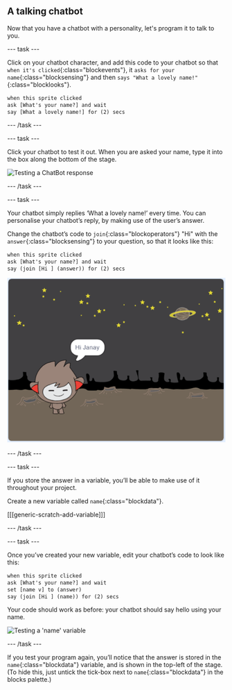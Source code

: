 ## A talking chatbot

Now that you have a chatbot with a personality, let's program it to talk to you.

--- task ---

Click on your chatbot character, and add this code to your chatbot so that `when it's clicked`{:class="blockevents"}, it `asks for your name`{:class="blocksensing"} and then `says "What a lovely name!"`{:class="blocklooks"}.

```blocks
when this sprite clicked
ask [What's your name?] and wait
say [What a lovely name!] for (2) secs
```

--- /task ---

--- task ---

Click your chatbot to test it out. When you are asked your name, type it into the box along the bottom of the stage.

![Testing a ChatBot response](images/chatbot-ask-test.png)

--- /task ---


--- task ---

Your chatbot simply replies ‘What a lovely name!’ every time. You can personalise your chatbot’s reply, by making use of the user’s answer.

Change the chatbot’s code to `join`{:class="blockoperators"} "Hi" with the `answer`{:class="blocksensing"} to your question, so that it looks like this:

```blocks
when this sprite clicked
ask [What's your name?] and wait
say (join [Hi ] (answer)) for (2) secs
```

![Testing a personalised reply](images/chatbot-answer-test.png)

--- /task ---

--- task ---

If you store the answer in a variable, you’ll be able to make use of it throughout your project.

Create a new variable called `name`{:class="blockdata"}.

[[[generic-scratch-add-variable]]]

--- /task ---

--- task ---

Once you’ve created your new variable, edit your chatbot’s code to look like this:

```blocks
when this sprite clicked
ask [What's your name?] and wait
set [name v] to (answer)
say (join [Hi ] (name)) for (2) secs
```

Your code should work as before: your chatbot should say hello using your name.

![Testing a 'name' variable](images/chatbot-ask-test.png)

--- /task ---

If you test your program again, you’ll notice that the answer is stored in the `name`{:class="blockdata"} variable, and is shown in the top-left of the stage. (To hide this, just untick the tick-box next to `name`{:class="blockdata"} in the blocks palette.)


